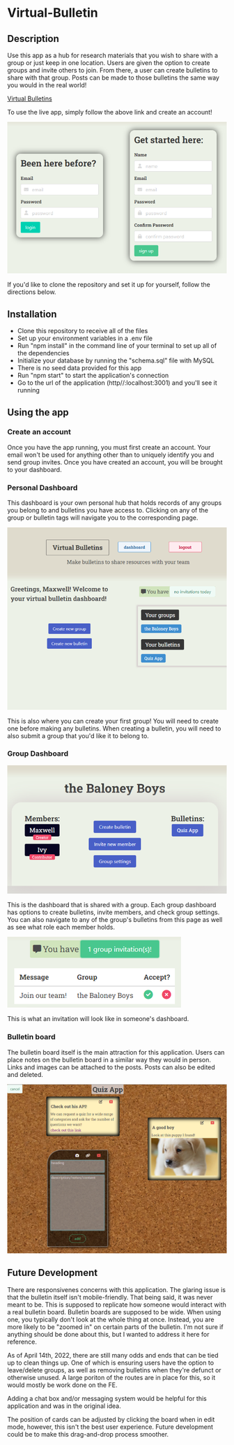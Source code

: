 # Virtual-Bulletin

## Description

Use this app as a hub for research materials that you wish to share with a group or just keep in one location. Users are given the option to create groups and invite others to join. From there, a user can create bulletins to share with that group. Posts can be made to those bulletins the same way you would in the real world! 

[Virtual Bulletins](https://mysterious-meadow-53370.herokuapp.com/login)

To use the live app, simply follow the above link and create an account!

![screenshot of Bulletin](https://github.com/MaxFrank13/Virtual-Bulletin/blob/main/public/assets/images/sign-in-photo.PNG)

If you'd like to clone the repository and set it up for yourself, follow the directions below.

## Installation

  - Clone this repository to receive all of the files
   - Set up your environment variables in a .env file
   - Run "npm install" in the command line of your terminal to set up all of the dependencies
   - Initialize your database by running the "schema.sql" file with MySQL
   - There is no seed data provided for this app
   - Run "npm start" to start the application's connection
   - Go to the url of the application (http//:localhost:3001) and you'll see it running

## Using the app

### Create an account

Once you have the app running, you must first create an account. Your email won't be used for anything other than to uniquely identify you and send group invites. Once you have created an account, you will be brought to your dashboard.

### Personal Dashboard

This dashboard is your own personal hub that holds records of any groups you belong to and bulletins you have access to. Clicking on any of the group or bulletin tags will navigate you to the corresponding page.

![screenshot of Personal Dashboard](https://github.com/MaxFrank13/Virtual-Bulletin/blob/main/public/assets/images/dashboard-photo.PNG)

This is also where you can create your first group! You will need to create one before making any bulletins. When creating a bulletin, you will need to also submit a group that you'd like it to belong to.

### Group Dashboard

![screenshot of Group Dashboard](https://github.com/MaxFrank13/Virtual-Bulletin/blob/main/public/assets/images/group-dashboard-photo.PNG)

This is the dashboard that is shared with a group. Each group dashboard has options to create bulletins, invite members, and check group settings. You can also navigate to any of the group's bulletins from this page as well as see what role each member holds. 

![screenshot of Group Dashboard](https://github.com/MaxFrank13/Virtual-Bulletin/blob/main/public/assets/images/invitation-photo.PNG)

This is what an invitation will look like in someone's dashboard. 

### Bulletin board

The bulletin board itself is the main attraction for this application. Users can place notes on the bulletin board in a similar way they would in person. Links and images can be attached to the posts. Posts can also be edited and deleted. 

![screenshot of Group Dashboard](https://github.com/MaxFrank13/Virtual-Bulletin/blob/main/public/assets/images/bulletin-photo.PNG)



## Future Development

There are responsivenes concerns with this application. The glaring issue is that the bulletin itself isn't mobile-friendly. That being said, it was never meant to be. This is supposed to replicate how someone would interact with a real bulletin board. Bulletin boards are supposed to be wide. When using one, you typically don't look at the whole thing at once. Instead, you are more likely to be "zoomed in" on certain parts of the bulletin. I'm not sure if anything should be done about this, but I wanted to address it here for reference.

As of April 14th, 2022, there are still many odds and ends that can be tied up to clean things up. One of which is ensuring users have the option to leave/delete groups, as well as removing bulletins when they're defunct or otherwise unused. A large poriton of the routes are in place for this, so it would mostly be work done on the FE.

Adding a chat box and/or messaging system would be helpful for this application and was in the original idea. 

The position of cards can be adjusted by clicking the board when in edit mode, however, this isn't the best user experience. Future development could be to make this drag-and-drop process smoother.








